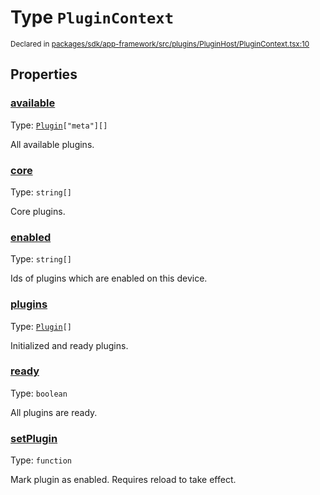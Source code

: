 # Type `PluginContext`
<sub>Declared in [packages/sdk/app-framework/src/plugins/PluginHost/PluginContext.tsx:10](https://github.com/dxos/dxos/blob/5edae0c63/packages/sdk/app-framework/src/plugins/PluginHost/PluginContext.tsx#L10)</sub>




## Properties
### [available](https://github.com/dxos/dxos/blob/5edae0c63/packages/sdk/app-framework/src/plugins/PluginHost/PluginContext.tsx#L35)
Type: <code>[Plugin](/api/@dxos/app-framework/types/Plugin)["meta"][]</code>

All available plugins.


### [core](https://github.com/dxos/dxos/blob/5edae0c63/packages/sdk/app-framework/src/plugins/PluginHost/PluginContext.tsx#L19)
Type: <code>string[]</code>

Core plugins.


### [enabled](https://github.com/dxos/dxos/blob/5edae0c63/packages/sdk/app-framework/src/plugins/PluginHost/PluginContext.tsx#L24)
Type: <code>string[]</code>

Ids of plugins which are enabled on this device.


### [plugins](https://github.com/dxos/dxos/blob/5edae0c63/packages/sdk/app-framework/src/plugins/PluginHost/PluginContext.tsx#L29)
Type: <code>[Plugin](/api/@dxos/app-framework/types/Plugin)[]</code>

Initialized and ready plugins.


### [ready](https://github.com/dxos/dxos/blob/5edae0c63/packages/sdk/app-framework/src/plugins/PluginHost/PluginContext.tsx#L14)
Type: <code>boolean</code>

All plugins are ready.


### [setPlugin](https://github.com/dxos/dxos/blob/5edae0c63/packages/sdk/app-framework/src/plugins/PluginHost/PluginContext.tsx#L41)
Type: <code>function</code>

Mark plugin as enabled.
Requires reload to take effect.



